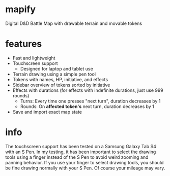 # mapify
Digital D&amp;D Battle Map with drawable terrain and movable tokens

# features
- Fast and lightweight
- Touchscreen support
  - Designed for laptop and tablet use
- Terrain drawing using a simple pen tool
- Tokens with names, HP, initiative, and effects
- Sidebar overview of tokens sorted by initiative
- Effects with durations (for effects with indefinite durations, just use 999 rounds)
  - Turns: Every time one presses "next turn", duration decreases by 1
  - Rounds: On **affected token's** next turn, duration decreases by 1
- Save and import exact map state

# info
The touchscreen support has been tested on a Samsung Galaxy Tab S4 with an S Pen. In my testing, it has been important to select the drawing tools using a finger instead of the S Pen to avoid weird zooming and panning behavior. If you use your finger to select drawing tools, you should be fine drawing normally with your S Pen. Of course your mileage may vary.
